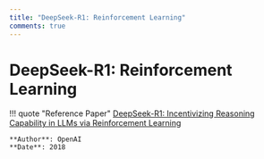 ```yaml
---
title: "DeepSeek-R1: Reinforcement Learning"
comments: true
---
```


# DeepSeek-R1: Reinforcement Learning

!!! quote "Reference Paper"
    [DeepSeek-R1: Incentivizing Reasoning Capability in LLMs via Reinforcement Learning](https://arxiv.org/abs/2501.12948)

    **Author**: OpenAI
    **Date**: 2018

